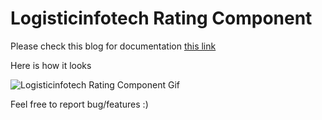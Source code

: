
# Logisticinfotech Rating Component

Please check this blog for documentation [this link](https://www.logisticinfotech.com/blog/custom-rating-component/)

Here is how it looks

![Logisticinfotech Rating Component Gif](https://www.logisticinfotech.com/wp-content/uploads/2019/04/logisticinfotech-rating-component.gif)

Feel free to report bug/features :)